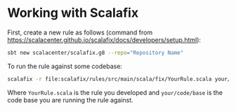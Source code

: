 # Working with Scalafix

First, create a new rule as follows (command from https://scalacenter.github.io/scalafix/docs/developers/setup.html):

```bash
sbt new scalacenter/scalafix.g8 --repo="Repository Name"
```

To run the rule against some codebase:

```bash
scalafix -r file:scalafix/rules/src/main/scala/fix/YourRule.scala your/code/base/
```

Where `YourRule.scala` is the rule you developed and `your/code/base` is the code base you are running the rule against.
